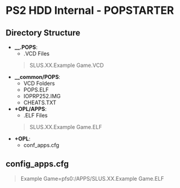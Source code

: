 # PS2 HDD Internal - POPSTARTER

## Directory Structure
 - **__.POPS**:
   - .VCD Files
   > SLUS.XX.Example Game.VCD
 - **__common/POPS**: 
   - VCD Folders
   - POPS.ELF
   - IOPRP252.IMG
   - CHEATS.TXT
 - **+OPL/APPS**:
   - .ELF Files
   > SLUS.XX.Example Game.ELF
 - **+OPL**:
   - conf_apps.cfg

## config_apps.cfg
> Example Game=pfs0:/APPS/SLUS.XX.Example Game.ELF

